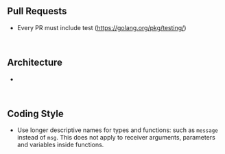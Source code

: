 Pull Requests
-------------
- Every PR must include test (https://golang.org/pkg/testing/)

<br>

Architecture
------------
- 

<br>

Coding Style
------------
- Use longer descriptive names for types and functions: such as `message` instead of `msg`. This does not apply to receiver arguments, parameters and variables inside functions.
